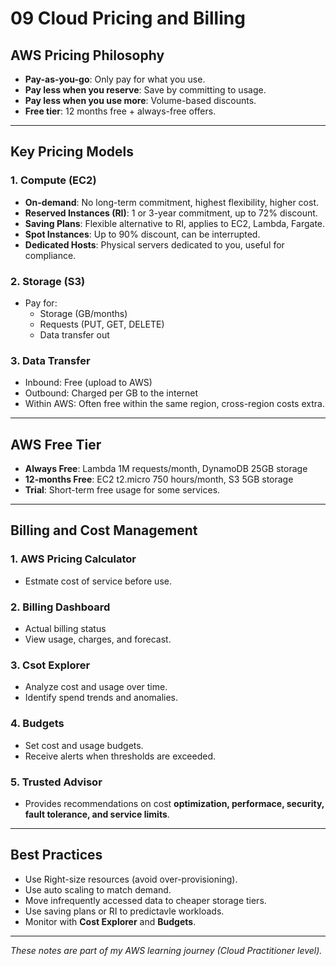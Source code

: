 # 09 Cloud Pricing and Billing

## AWS Pricing Philosophy
- **Pay-as-you-go**: Only pay for what you use.
- **Pay less when you reserve**: Save by committing to usage.
- **Pay less when you use more**: Volume-based discounts.
- **Free tier**: 12 months free + always-free offers.

---

## Key Pricing Models
### 1. Compute (EC2)
- **On-demand**: No long-term commitment, highest flexibility, higher cost.
- **Reserved Instances (RI)**: 1 or 3-year commitment, up to 72% discount.
- **Saving Plans**: Flexible alternative to RI, applies to EC2, Lambda, Fargate.
- **Spot Instances**: Up to 90% discount, can be interrupted.
- **Dedicated Hosts**: Physical servers dedicated to you, useful for compliance.

### 2. Storage (S3)
- Pay for:
  - Storage (GB/months)
  - Requests (PUT, GET, DELETE)
  - Data transfer out

### 3. Data Transfer
- Inbound: Free (upload to AWS)
- Outbound: Charged per GB to the internet
- Within AWS: Often free within the same region, cross-region costs extra.

---

## AWS Free Tier
- **Always Free**: Lambda 1M requests/month, DynamoDB 25GB storage
- **12-months Free**: EC2 t2.micro 750 hours/month, S3 5GB storage
- **Trial**: Short-term free usage for some services.

---

## Billing and Cost Management

### 1. AWS Pricing Calculator
- Estmate cost of service before use.

### 2. Billing Dashboard
- Actual billing status
- View usage, charges, and forecast.

### 3. Csot Explorer
- Analyze cost and usage over time.
- Identify spend trends and anomalies.

### 4. Budgets
- Set cost and usage budgets.
- Receive alerts when thresholds are exceeded.

### 5. Trusted Advisor
- Provides recommendations on cost **optimization, performace, security, fault tolerance, and service limits**.

---

## Best Practices
- Use Right-size resources (avoid over-provisioning).
- Use auto scaling to match demand.
- Move infrequently accessed data to cheaper storage tiers.
- Use saving plans or RI to predictavle workloads.
- Monitor with **Cost Explorer** and **Budgets**.

---

*These notes are part of my AWS learning journey (Cloud Practitioner level).*


